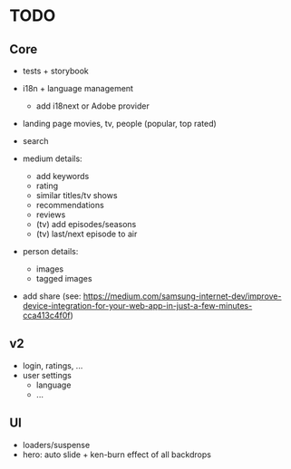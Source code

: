 # TODO

## Core

* tests + storybook
* i18n + language management
    * add i18next or Adobe provider
* landing page movies, tv, people
  (popular, top rated)
* search

* medium details:
    * add keywords
    * rating
    * similar titles/tv shows
    * recommendations
    * reviews
    * (tv) add episodes/seasons
    * (tv) last/next episode to air
* person details:
    * images
    * tagged images

* add share (see: https://medium.com/samsung-internet-dev/improve-device-integration-for-your-web-app-in-just-a-few-minutes-cca413c4f0f)

## v2

* login, ratings, ...
* user settings
    * language 
    * ...

## UI

* loaders/suspense
* hero: auto slide + ken-burn effect of all backdrops
